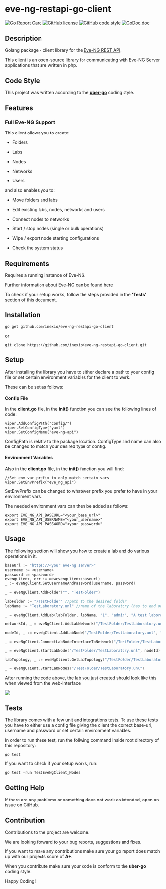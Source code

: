 # eve-ng-restapi-go-client

[![Go Report Card](https://goreportcard.com/badge/github.com/inexio/eve-ng-restapi-go-client)](https://goreportcard.com/report/github.com/inexio/eve-ng-restapi-go-client)
[![GitHub license](https://img.shields.io/badge/license-BSD-blue.svg)](https://github.com/inexio/check_eve_ng/blob/master/LICENSE)
[![GitHub code style](https://img.shields.io/badge/code%20style-uber--go-brightgreen)](https://github.com/uber-go/guide/blob/master/style.md)
[![GoDoc doc](https://img.shields.io/badge/godoc-reference-blue)](https://godoc.org/github.com/inexio/eve-ng-restapi-go-client)

## Description

Golang package - client library for the [Eve-NG  REST API](https://www.eve-ng.net/index.php/documentation/howtos/how-to-eve-ng-api/).

This client is an open-source library for communicating with Eve-NG Server applications that are written in php.

## Code Style

This project was written according to the **[uber-go](https://github.com/uber-go/guide/blob/master/style.md)** coding style.

## Features

### Full Eve-NG Support

This client allows you to create:

- Folders

- Labs

- Nodes

- Networks

- Users

and also enables you to:

- Move folders and labs

- Edit existing labs, nodes, networks and users

- Connect nodes to networks

- Start / stop nodes (single or bulk operations)

- Wipe / export node starting configurations

- Check the system status

## Requirements

Requires a running instance of Eve-NG.

Further information about Eve-NG can be found [here](https://www.eve-ng.net)

To check if your setup works, follow the steps provided in the **'Tests'** section of this document. 

## Installation

```
go get github.com/inexio/eve-ng-restapi-go-client
```

or 

```
git clone https://github.com/inexio/eve-ng-restapi-go-client.git
```

## Setup

After installing the library you have to either declare a path to your config file or set certain environment variables for the client to work.

These can be set as follows:

#### Config File

In the **client.go** file, in the **init()** function you can see the following lines of code:

```
viper.AddConfigPath("config/")
viper.SetConfigType("yaml")
viper.SetConfigName("eve-ng-api")
```

ConfigPath is relativ to the package location.
ConfigType and name can also be changed to match your desired type of config.

#### Environment Variables

Also in the **client.go** file, in the **init()** function you will find:

```
//Set env var prefix to only match certain vars
viper.SetEnvPrefix("eve_ng_api")
```

SetEnvPrefix can be changed to whatever prefix you prefer to have in your environment vars.

The needed environment vars can then be added as follows:

```
export EVE_NG_API_BASEURL="<your_base_url>"
export EVE_NG_API_USERNAME="<your_username>"
export EVE_NG_API_PASSWORD="<your_password>"
```

## Usage

The following section will show you how to create a lab and do various operations in it.

```go
baseUrl := "https://<your eve-ng server>"
username := <username>
password := <password>
eveNgClient, err := NewEveNgClient(baseUrl)
_ := eveNgClient.SetUsernameAndPassword(username, password)

_ = eveNgClient.AddFolder("", "TestFolder")

labFolder := "/TestFolder" //path to the desired folder
labName := "TestLaboratory.unl" //name of the laboratory (has to end on '.unl')

_ = eveNgClient.AddLab(labFolder, labName, "1", "admin", "A test laboratory", "Test laboratory for unit and integration tests")

networkId, _ = eveNgClient.AddLabNetwork("/TestFolder/TestLaboratory.unl", "nat0", "TestNetwork", "69", "420", 1, 0)

nodeId, _ := eveNgClient.AddLabNode("/TestFolder/TestLaboratory.unl", "qemu", "veos", "0", 0, "AristaSW.png", "veos-4.16.14M", "vEOS", "420", "69", "512", "telnet", 1, "undefined", 4, "", "", "", "", 1)

_ = eveNgClient.ConnectLabNodeInterfaceToNetwork("/TestFolder/TestLaboratory.unl", nodeId, 1, networkId)

_ = eveNgClient.StartLabNode("/TestFolder/TestLaboratory.unl", nodeId)

labTopology, _ := eveNgClient.GetLabTopology("/TestFolder/TestLaboratory.unl")

_ = eveNgClient.StartLabNodes("/TestFolder/TestLaboratory.unl")
```

After running the code above, the lab you just created should look like this when viewed from the web-interface

![](https://user-images.githubusercontent.com/55132811/74844336-99f7a980-532d-11ea-966f-1611f4705102.png)

## Tests

The library comes with a few unit and integrations tests. To use these tests you have to either use a config file giving the client the correct base-url, username and password or set certain environment variables.

In order to run these test, run the follwing command inside root directory of this repository:

```
go test
```

If you want to check if your setup works, run:

```
go test -run TestEveNgClient_Nodes
```

## Getting Help

If there are any problems or something does not work as intended, open an issue on GitHub.

## Contribution

Contributions to the project are welcome.

We are looking forward to your bug reports, suggestions and fixes.

If you want to make any contributions make sure your go report does match up with our projects score of **A+**.

When you contribute make sure your code is conform to the **uber-go** coding style.

Happy Coding!